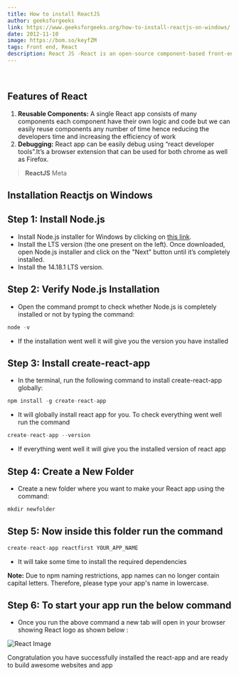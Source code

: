 ```yaml
---
title: How to install ReactJS
author: geeksforgeeks
link: https://www.geeksforgeeks.org/how-to-install-reactjs-on-windows/
date: 2012-11-10
image: https://bom.so/keyfZM
tags: Front end, React
description: React JS -React is an open-source component-based front-end JavaScript library. It is used to create fast and interactive user interfaces for web and mobile applications
---
```

​

## Features of React

1. **Reusable Components:** A single React app consists of many components each component have their own logic and code  but we can easily reuse components any number of time hence reducing the developers time and increasing the efficiency of work
​
2. **Debugging:** React app can be easily debug using  “react developer tools”.It’s a browser extension that can be used for both chrome as well as Firefox.
​

> **ReactJS**
> Meta

## Installation Reactjs on Windows

## Step 1: Install Node.js

- Install Node.js installer for Windows by clicking on [this link](https://nodejs.org/en/).
- Install the LTS version (the one present on the left). Once downloaded, open Node.js installer and click on the "Next" button until it’s completely installed.
- Install the 14.18.1 LTS version.

## Step 2: Verify Node.js Installation

- Open the command prompt to check whether Node.js is completely installed or not by typing the command:

```javascript
node -v
```

- If the installation went well it will give you the version you have installed  

## Step 3: Install create-react-app

- In the terminal, run the following command to install create-react-app globally:

```javascript
npm install -g create-react-app  
```

- It will globally install react app for you. To check everything  went well run the command  

```javascript
create-react-app --version
```

- If everything went well it will give you the installed version of react app

## Step 4: Create a New Folder

- Create a new folder where you want to make your React app using the command:

```javascript
mkdir newfolder
```

## Step 5: Now inside this folder run the command

```javascript
create-react-app reactfirst YOUR_APP_NAME
```

- It will take some time to install the required dependencies

**Note:** Due to npm naming restrictions, app names can no longer contain capital letters. Therefore, please type your app's name in lowercase.

## Step 6: To start your app run the below command

- Once you run the above command a new tab will open in your browser showing React logo as shown below :

![React Image](https://media.geeksforgeeks.org/wp-content/uploads/20211015204506/img78.jpg)

Congratulation you have successfully installed the react-app and are ready to build awesome websites and app

